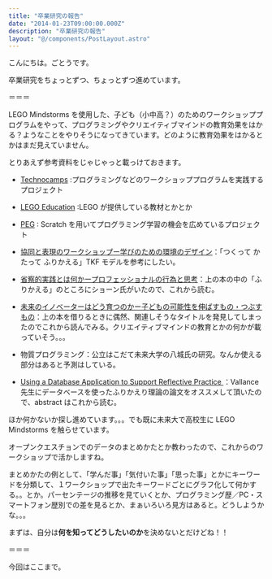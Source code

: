 ```yaml
---
title: "卒業研究の報告"
date: "2014-01-23T09:00:00.000Z"
description: "卒業研究の報告"
layout: "@/components/PostLayout.astro"
---
```


こんにちは。ごとうです。

卒業研究をちょっとずつ、ちょっとずつ進めています。

＝＝＝

LEGO Mindstorms を使用した、子ども（小中高？）のためのワークショッププログラムをやって、プログラミングやクリエイティブマインドの教育効果をはかる？ようなことをやりそうになってきています。どのように教育効果をはかるとかはまだ見えていません。

とりあえず参考資料をじゃじゃっと載っけておきます。

- [Technocamps](http://technocamps.com/) :プログラミングなどのワークショッププログラムを実践するプロジェクト

- [LEGO Education](https://education.lego.com/ja-jp?noredir=true) :LEGO が提供している教材とかとか

- [PEG](http://pegpeg.jp/) : Scratch を用いてプログラミング学習の機会を広めているプロジェクト

- [協同と表現のワークショップー学びのための環境のデザイン](http://www.amazon.co.jp/%E5%8D%94%E5%90%8C%E3%81%A8%E8%A1%A8%E7%8F%BE%E3%81%AE%E3%83%AF%E3%83%BC%E3%82%AF%E3%82%B7%E3%83%A7%E3%83%83%E3%83%97%E2%80%95%E5%AD%A6%E3%81%B3%E3%81%AE%E3%81%9F%E3%82%81%E3%81%AE%E7%92%B0%E5%A2%83%E3%81%AE%E3%83%87%E3%82%B6%E3%82%A4%E3%83%B3-%E8%8C%82%E6%9C%A8-%E4%B8%80%E5%8F%B8/dp/4798900257)：「つくって かたって ふりかえる」TKF モデルを参考にしたい。

- [省察的実践とは何かープロフェッショナルの行為と思考](http://www.amazon.co.jp/%E7%9C%81%E5%AF%9F%E7%9A%84%E5%AE%9F%E8%B7%B5%E3%81%A8%E3%81%AF%E4%BD%95%E3%81%8B%E2%80%95%E3%83%97%E3%83%AD%E3%83%95%E3%82%A7%E3%83%83%E3%82%B7%E3%83%A7%E3%83%8A%E3%83%AB%E3%81%AE%E8%A1%8C%E7%82%BA%E3%81%A8%E6%80%9D%E8%80%83-%E3%83%89%E3%83%8A%E3%83%AB%E3%83%89%E3%83%BBA-%E3%82%B7%E3%83%A7%E3%83%BC%E3%83%B3/dp/4902455110)：上の本の中の「ふりかえる」のところにショーン氏がいたので、これから読む。

- [未来のイノベーターはどう育つのかー子どもの可能性を伸ばすもの・つぶすもの](http://www.amazon.co.jp/%E6%9C%AA%E6%9D%A5%E3%81%AE%E3%82%A4%E3%83%8E%E3%83%99%E3%83%BC%E3%82%BF%E3%83%BC%E3%81%AF%E3%81%A9%E3%81%86%E8%82%B2%E3%81%A4%E3%81%AE%E3%81%8B%E2%80%95%E2%80%95%E5%AD%90%E4%BE%9B%E3%81%AE%E5%8F%AF%E8%83%BD%E6%80%A7%E3%82%92%E4%BC%B8%E3%81%B0%E3%81%99%E3%82%82%E3%81%AE%E3%83%BB%E3%81%A4%E3%81%B6%E3%81%99%E3%82%82%E3%81%AE-%E3%83%88%E3%83%8B%E3%83%BC-%E3%83%AF%E3%82%B0%E3%83%8A%E3%83%BC/dp/4862761798)：上の本を借りるときに偶然、関連しそうなタイトルを発見してしまったのでこれから読んでみる。クリエイティブマインドの教育とかの何かが載っていそう。。。

- 物質プログラミング：公立はこだて未来大学の八城氏の研究。なんか使える部分はあると予測はしている。

- [Using a Database Application to Support Reflective Practice ](http://www.editlib.org/p/65585/)：Vallance 先生にデータベースを使ったふりかえり理論の論文をオススメして頂いたので、abstract はこれから読む。

ほか何かないか探し進めています。。。でも既に未来大で高校生に LEGO Mindstorms を触らせています。

オープンクエスチョンでのデータのまとめかたとか教わったので、これからのワークショップで活かしますね。

まとめかたの例として、「学んだ事」「気付いた事」「思った事」とかにキーワードを分類して、１ワークショップで出たキーワードごとにグラフ化して何かする。。とか。パーセンテージの推移を見ていくとか、プログラミング歴／PC・スマートフォン歴別での差を見るとか、まぁいろいろ見方はあると。どうしようかな。。。

まずは、自分は**何を知ってどうしたいのか**を決めないとだけどね！！

＝＝＝

今回はここまで。
